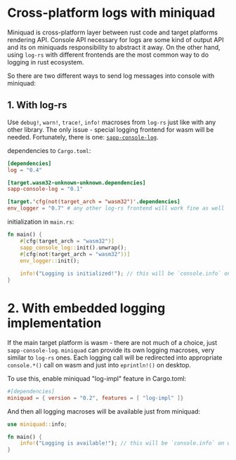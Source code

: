# Cross-platform logs with miniquad

Miniquad is cross-platform layer between rust code and target platforms rendering API. 
Console API necessary for logs are some kind of output API and its on miniquads responsibility to abstract it away. On the other hand, using `log-rs` with different frontends are the most common way to do logging in rust ecosystem. 

So there are two different ways to send log messages into console with miniquad:

## 1. With log-rs

Use `debug!`, `warn!`, `trace!`, `info!` macroses from `log-rs` just like with any other library. The only issue - special logging frontend for wasm will be needed. Fortunately, there is one: [`sapp-console-log`](https://github.com/canadaduane/sapp-console-log).

dependencies to `Cargo.toml`:
```toml
[dependencies]
log = "0.4"

[target.wasm32-unknown-unknown.dependencies]
sapp-console-log = "0.1"

[target.'cfg(not(target_arch = "wasm32")'.dependencies]
env_logger = "0.7" # any other log-rs frontend will work fine as well
```

initialization in `main.rs`:
```rust
fn main() {
    #[cfg(target_arch = "wasm32")]
    sapp_console_log::init().unwrap();
    #[cfg(not(target_arch = "wasm32"))]
    env_logger::init();
    
    info!("Logging is initialized!"); // this will be `console.info` on web or handled and filtred by env_logger into stderr
}
```

# 2. With embedded logging implementation

If the main target platform is wasm - there are not much of a choice, just `sapp-console-log`. 
`miniquad` can provide its own logging macroses, very similar to `log-rs` ones.
Each logging call will be redirected into appropriate `console.*()` call on wasm and just into `eprintln!()` on desktop.

To use this, enable miniquad "log-impl" feature in Cargo.toml:
```toml
#[dependencies]
miniquad = { version = "0.2", features = [ "log-impl" ]}
```

And then all logging macroses will be available just from miniquad:
```rust
use miniquad::info;

fn main() {
    info!("Logging is available!"); // this will be `console.info` on web and `eprintln!` on desktop
}
```